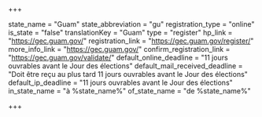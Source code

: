 +++

state_name = "Guam"
state_abbreviation = "gu"
registration_type = "online"
is_state = "false"
translationKey = "Guam"
type = "register"
hp_link = "https://gec.guam.gov/"
registration_link = "https://gec.guam.gov/register/"
more_info_link = "https://gec.guam.gov/"
confirm_registration_link = "https://gec.guam.gov/validate/"
default_online_deadline = "11 jours ouvrables avant le Jour des élections"
default_mail_received_deadline = "Doit être reçu au plus tard 11 jours ouvrables avant le Jour des élections"
default_ip_deadline = "11 jours ouvrables avant le Jour des élections"
in_state_name = "à %state_name%"
of_state_name = "de %state_name%"

+++